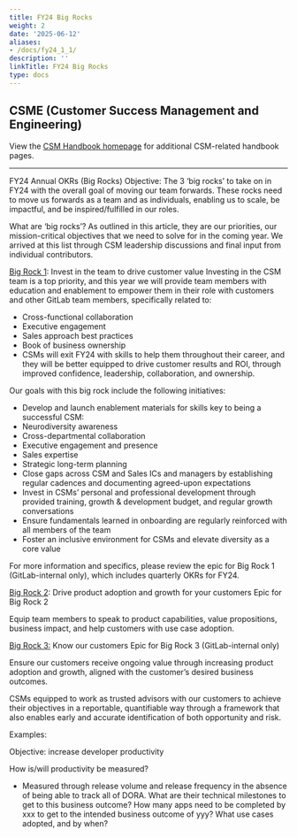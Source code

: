 ```yaml
---
title: FY24 Big Rocks
weight: 2
date: '2025-06-12'
aliases:
- /docs/fy24_1_1/
description: ''
linkTitle: FY24 Big Rocks
type: docs
---
```


## CSME (Customer Success Management and Engineering)

View the [CSM Handbook homepage](/handbook/customer-success/csm/) for additional CSM-related handbook pages.

---
FY24 Annual OKRs (Big Rocks)
Objective: The 3 ‘big rocks’ to take on in FY24 with the overall goal of moving our team forwards. These rocks need to move us forwards as a team and as individuals, enabling us to scale, be impactful, and be inspired/fulfilled in our roles.

What are ‘big rocks’? As outlined in this article, they are our priorities, our mission-critical objectives that we need to solve for in the coming year. We arrived at this list through CSM leadership discussions and final input from individual contributors.

[Big Rock 1](https://gitlab.com/groups/gitlab-com/customer-success/-/epics/97): Invest in the team to drive customer value
Investing in the CSM team is a top priority, and this year we will provide team members with education and enablement to empower them in their role with customers and other GitLab team members, specifically related to:

- Cross-functional collaboration
- Executive engagement
- Sales approach best practices
- Book of business ownership
- CSMs will exit FY24 with skills to help them throughout their career, and they will be better equipped to drive customer results and ROI, through improved confidence, leadership, collaboration, and ownership.

Our goals with this big rock include the following initiatives:

- Develop and launch enablement materials for skills key to being a successful CSM:
- Neurodiversity awareness
- Cross-departmental collaboration
- Executive engagement and presence
- Sales expertise
- Strategic long-term planning
- Close gaps across CSM and Sales ICs and managers by establishing regular cadences and documenting agreed-upon expectations
- Invest in CSMs’ personal and professional development through provided training, growth & development budget, and regular growth conversations
- Ensure fundamentals learned in onboarding are regularly reinforced with all members of the team
- Foster an inclusive environment for CSMs and elevate diversity as a core value

For more information and specifics, please review the epic for Big Rock 1 (GitLab-internal only), which includes quarterly OKRs for FY24.

[Big Rock 2](https://gitlab.com/groups/gitlab-com/customer-success/-/epics/95): Drive product adoption and growth for your customers
Epic for Big Rock 2

Equip team members to speak to product capabilities, value propositions, business impact, and help customers with use case adoption.

[Big Rock 3:](https://gitlab.com/groups/gitlab-com/customer-success/-/epics/96) Know our customers
Epic for Big Rock 3 (GitLab-internal only)

Ensure our customers receive ongoing value through increasing product adoption and growth, aligned with the customer’s desired business outcomes.

CSMs equipped to work as trusted advisors with our customers to achieve their objectives in a reportable, quantifiable way through a framework that also enables early and accurate identification of both opportunity and risk.

Examples:

Objective: increase developer productivity

How is/will productivity be measured?

- Measured through release volume and release frequency in the absence of being able to track all of DORA.
What are their technical milestones to get to this business outcome?
How many apps need to be completed by xxx to get to the intended business outcome of yyy?
What use cases adopted, and by when?
